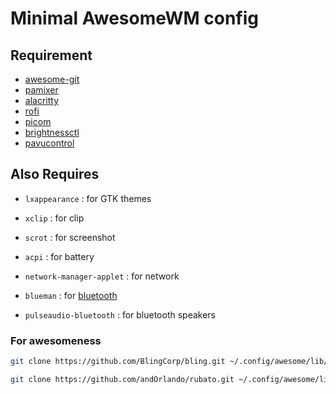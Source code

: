 # Minimal AwesomeWM config

## Requirement

* [awesome-git](https://github.com/codic12/worm)
* [pamixer](https://github.com/cdemoulins/pamixer)
* [alacritty](https://github.com/alacritty/alacritty)
* [rofi](https://github.com/davatorium/rofi)
* [picom](https://github.com/pijulius/picom)
* [brightnessctl](https://github.com/Hummer12007/brightnessctl)
* [pavucontrol](https://github.com/pulseaudio/pavucontrol)

## Also Requires

- `lxappearance` : for GTK themes

- `xclip` : for clip

- `scrot` : for screenshot

- `acpi` : for battery

- `network-manager-applet` : for network

- `blueman` : for [bluetooth](https://wiki.archlinux.org/title/bluetooth#Installation)

- `pulseaudio-bluetooth` : for bluetooth speakers

### For awesomeness
```sh
git clone https://github.com/BlingCorp/bling.git ~/.config/awesome/lib/bling

git clone https://github.com/andOrlando/rubato.git ~/.config/awesome/lib/rubato
```
